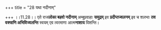 +++
title = "28 यथा नदीनाम्"

+++
।।11.28।। एते राज**लोका बहवो नदीनाम्** अम्बुप्रवाहाः **समुद्रम्** इव
**प्रदीप्तज्वलनम्** इव च शलभाः **तव वक्त्राणि अभिविज्वलन्ति** स्वयम् एव
त्वरमाणा आत्म**नाशाय** विशन्ति।
